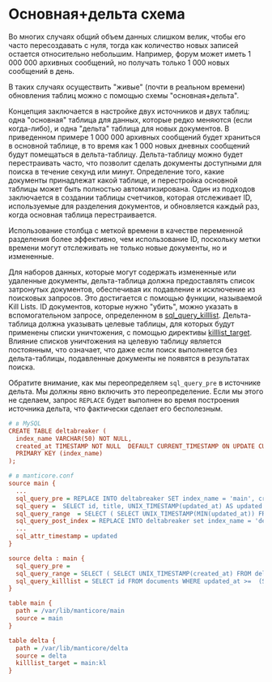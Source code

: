 # Основная+дельта схема

<!-- пример main+delta -->
Во многих случаях общий объем данных слишком велик, чтобы его часто пересоздавать с нуля, тогда как количество новых записей остается относительно небольшим. Например, форум может иметь 1 000 000 архивных сообщений, но получать только 1 000 новых сообщений в день.

В таких случаях осуществить "живые" (почти в реальном времени) обновления таблиц можно с помощью схемы "основная+дельта".

Концепция заключается в настройке двух источников и двух таблиц: одна "основная" таблица для данных, которые редко меняются (если когда-либо), и одна "дельта" таблица для новых документов. В приведенном примере 1 000 000 архивных сообщений будет храниться в основной таблице, в то время как 1 000 новых дневных сообщений будут помещаться в дельта-таблицу. Дельта-таблицу можно будет перестраивать часто, что позволит сделать документы доступными для поиска в течение секунд или минут. Определение того, какие документы принадлежат какой таблице, и перестройка основной таблицы может быть полностью автоматизирована. Один из подходов заключается в создании таблицы счетчиков, которая отслеживает ID, используемые для разделения документов, и обновляется каждый раз, когда основная таблица перестраивается.

Использование столбца с меткой времени в качестве переменной разделения более эффективно, чем использование ID, поскольку метки времени могут отслеживать не только новые документы, но и измененные.

Для наборов данных, которые могут содержать измененные или удаленные документы, дельта-таблица должна предоставлять список затронутых документов, обеспечивая их подавление и исключение из поисковых запросов. Это достигается с помощью функции, называемой Kill Lists. ID документов, которые нужно "убить", можно указать в вспомогательном запросе, определенном в [sql_query_killlist](../../Data_creation_and_modification/Adding_data_from_external_storages/Adding_data_to_tables/Killlist_in_plain_tables.md#Table-kill-list). Дельта-таблица должна указывать целевые таблицы, для которых будут применены списки уничтожения, с помощью директивы [killlist_target](../../Data_creation_and_modification/Adding_data_from_external_storages/Adding_data_to_tables/Killlist_in_plain_tables.md#killlist_target). Влияние списков уничтожения на целевую таблицу является постоянным, что означает, что даже если поиск выполняется без дельта-таблицы, подавленные документы не появятся в результатах поиска.

Обратите внимание, как мы переопределяем `sql_query_pre` в источнике дельта. Мы должны явно включить это переопределение. Если мы этого не сделаем, запрос `REPLACE` будет выполнен во время построения источника дельта, что фактически сделает его бесполезным.

<!-- запрос Пример -->
```ini
# в MySQL
CREATE TABLE deltabreaker (
  index_name VARCHAR(50) NOT NULL,
  created_at TIMESTAMP NOT NULL  DEFAULT CURRENT_TIMESTAMP ON UPDATE CURRENT_TIMESTAMP,
  PRIMARY KEY (index_name)
);

# в manticore.conf
source main {
  ...
  sql_query_pre = REPLACE INTO deltabreaker SET index_name = 'main', created_at = NOW()
  sql_query =  SELECT id, title, UNIX_TIMESTAMP(updated_at) AS updated FROM documents WHERE deleted=0 AND  updated_at  >=FROM_UNIXTIME($start) AND updated_at  <=FROM_UNIXTIME($end)
  sql_query_range  = SELECT ( SELECT UNIX_TIMESTAMP(MIN(updated_at)) FROM documents) min, ( SELECT UNIX_TIMESTAMP(created_at)-1 FROM deltabreaker WHERE index_name='main') max
  sql_query_post_index = REPLACE INTO deltabreaker set index_name = 'delta', created_at = (SELECT created_at FROM deltabreaker t WHERE index_name='main')
  ...
  sql_attr_timestamp = updated
}

source delta : main {
  sql_query_pre =
  sql_query_range = SELECT ( SELECT UNIX_TIMESTAMP(created_at) FROM deltabreaker WHERE index_name='delta') min, UNIX_TIMESTAMP() max
  sql_query_killlist = SELECT id FROM documents WHERE updated_at >=  (SELECT created_at FROM deltabreaker WHERE index_name='delta')
}

table main {
  path = /var/lib/manticore/main
  source = main
}

table delta {
  path = /var/lib/manticore/delta
  source = delta
  killlist_target = main:kl
}
```

<!-- конец -->


<!-- корректура -->
